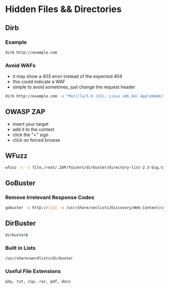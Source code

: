 # Hidden Files && Directories

## Dirb

### Example

```bash
dirb http://example.com
```

### Avoid WAFs

* it may show a 403 error instead of the expected 404
* this could indicate a WAF
* simple to avoid sometimes, just change the request header

```bash
dirb http://example.com -a "Mozilla/5.0 (X11; Linux x86_64) AppleWebKit/537.36 (KHTML, like Gecko) Chrome/51.0.2704.106 Safari/537.36"
```

## OWASP ZAP

* insert your target
* add it to the context
* click the "+" sign
* click on forced browse

## WFuzz

```bash
wfuzz -c -z file,/root/.ZAP/fuzzers/dirbuster/directory-list-2.3-big.txt --sc 200 http://pegasus.dev:8080/FUZZ.php
```

## GoBuster

### Remove Irrelevant Response Codes

```bash
gobuster -u http://[ip] -w /usr/share/seclists/Discovery/Web_Content/common.txt -s '200,204,301,302,307,403,500' -e
```

## DirBuster

```bash
dirbuster&
```

### Built in Lists

```bash
/usr/share/wordlists/dirbuster
```

### Useful File Extensions

```bash
php, txt, zip, rar, pdf, docx
```

